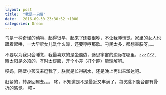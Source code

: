 ```yaml
---
layout: post
title:  "我是一只猫"
date:   2016-09-30 23:30:52 +1000
categories: Dream
---
```


鸟是一种奇怪的动物，起得很早，起来了还要很吵，不让我睡懒觉。家里的女人也跟着起哄，一大早帮女儿洗什么澡，还要哼哼那歌。刁民太多，都想害朕呀。。。

不要以为我只会睡觉，我最喜欢的是坐窗边，迷思宇宙的边际在哪里，zzzZZZ, 晒太阳是必须的，有时太舒服，开个小差（打个盹）能理解吧。

哎妈，隔壁小孩又来逗我了，朕就是长得祸水，还是晚上再出来溜达吧。

赶紧的，转身回屋去。。。 咚，不知道是不是最近又丰满了，每次跳下窗台都有骨折的感觉。 喵~